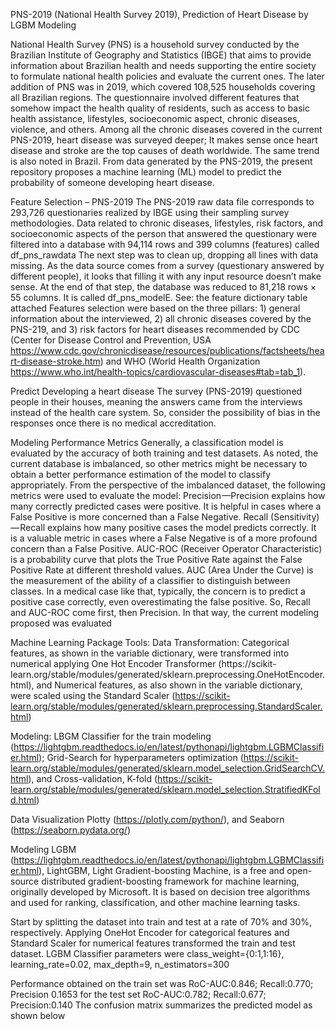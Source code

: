 PNS-2019 (National Health Survey 2019), Prediction of Heart Disease by LGBM Modeling

National Health Survey (PNS) is a household survey conducted by the Brazilian Institute of Geography and Statistics (IBGE) that aims to provide information about Brazilian health and needs supporting the entire society to formulate national health policies and evaluate the current ones.
The later addition of PNS was in 2019, which covered 108,525 households covering all Brazilian regions. The questionnaire involved different features that somehow impact the health quality of residents, such as access to basic health assistance, lifestyles, socioeconomic aspect, chronic diseases, violence, and others.
Among all the chronic diseases covered in the current PNS-2019, heart disease was surveyed deeper; It makes sense once heart disease and stroke are the top causes of death worldwide. The same trend is also noted in Brazil.
From data generated by the PNS-2019, the present repository proposes a machine learning (ML) model to predict the probability of someone developing heart disease.

Feature Selection – PNS-2019
The PNS-2019 raw data file corresponds to 293,726 questionaries realized by IBGE using their sampling survey methodologies. Data related to chronic diseases, lifestyles, risk factors, and socioeconomic aspects of the person that answered the questionary were filtered into a database with 94,114 rows and 399 columns (features) called df_pns_rawdata
The next step was to clean up, dropping all lines with data missing. As the data source comes from a survey (questionary answered by different people), it looks that filling it with any input resource doesn’t make sense. At the end of that step, the database was reduced to 81,218 rows × 55 columns. It is called df_pns_modelE. See: the feature dictionary table attached
Features selection were based on the three pillars: 1) general information about the interviewed, 2) all chronic diseases covered by the PNS-219, and 3) risk factors for heart diseases recommended by CDC (Center for Disease Control and Prevention, USA https://www.cdc.gov/chronicdisease/resources/publications/factsheets/heart-disease-stroke.htm) and WHO (World Health Organization https://www.who.int/health-topics/cardiovascular-diseases#tab=tab_1).

Predict Developing a heart disease
The survey (PNS-2019) questioned people in their houses, meaning the answers came from the interviews instead of the health care system. So, consider the possibility of bias in the responses once there is no medical accreditation.

Modeling Performance Metrics
Generally, a classification model is evaluated by the accuracy of both training and test datasets. As noted, the current database is imbalanced, so other metrics might be necessary to obtain a better performance estimation of the model to classify appropriately. 
From the perspective of the imbalanced dataset, the following metrics were used to evaluate the model:
	Precision —Precision explains how many correctly predicted cases were positive. It is helpful in cases where a False Positive is more concerned than a False Negative.
	Recall (Sensitivity) — Recall explains how many positive cases the model predicts correctly. It is a valuable metric in cases where a False Negative is of a more profound concern than a False Positive.
	AUC-ROC (Receiver Operator Characteristic) is a probability curve that plots the True Positive Rate against the False Positive Rate at different threshold values. AUC (Area Under the Curve) is the measurement of the ability of a classifier to distinguish between classes.
In a medical case like that, typically, the concern is to predict a positive case correctly, even overestimating the false positive. So, Recall and AUC-ROC come first, then Precision. In that way, the current modeling proposed was evaluated

Machine Learning Package Tools:
Data Transformation:
Categorical features, as shown in the variable dictionary, were transformed into numerical applying One Hot Encoder Transformer (https://scikit-		learn.org/stable/modules/generated/sklearn.preprocessing.OneHotEncoder.html), and Numerical features, as also shown in the variable dictionary, were scaled using the Standard Scaler (https://scikit-learn.org/stable/modules/generated/sklearn.preprocessing.StandardScaler.html) 

Modeling:
LBGM Classifier for the train modeling (https://lightgbm.readthedocs.io/en/latest/pythonapi/lightgbm.LGBMClassifier.html); Grid-Search for hyperparameters optimization (https://scikit-learn.org/stable/modules/generated/sklearn.model_selection.GridSearchCV.html), and Cross-validation, K-fold (https://scikit-learn.org/stable/modules/generated/sklearn.model_selection.StratifiedKFold.html)

Data Visualization
Plotty (https://plotly.com/python/), and Seaborn (https://seaborn.pydata.org/)

Modeling 
LGBM (https://lightgbm.readthedocs.io/en/latest/pythonapi/lightgbm.LGBMClassifier.html), LightGBM, Light Gradient-boosting Machine, is a free and open-source distributed gradient-boosting framework for machine learning, originally developed by Microsoft. It is based on decision tree algorithms and used for ranking, classification, and other machine learning tasks.

Start by splitting the dataset into train and test at a rate of 70% and 30%, respectively. Applying OneHot Encoder for categorical features and Standard Scaler for numerical features transformed the train and test dataset. LGBM Classifier parameters were class_weight={0:1,1:16}, learning_rate=0.02, 
max_depth=9, n_estimators=300

Performance obtained on the train set was  RoC-AUC:0.846; Recall:0.770; Precision 0.1653 for the test set RoC-AUC:0.782; Recall:0.677; Precision:0.140
The confusion matrix summarizes the predicted model as shown below
